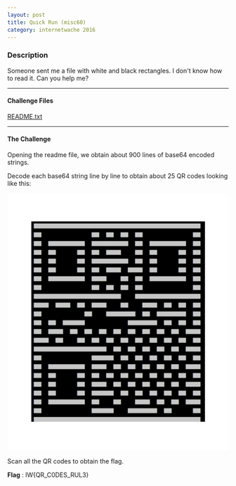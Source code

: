 ```yaml
---
layout: post
title: Quick Run (misc60)
category: internetwache 2016
---
```


### Description

Someone sent me a file with white and black rectangles. I don't know how to read it. Can you help me?

---

#### Challenge Files
[README.txt](/static/bin/internetwache-2016/quick-run-readme.txt)

---

#### The Challenge
Opening the readme file, we obtain about 900 lines of base64 encoded strings.

Decode each base64 string line by line to obtain about 25 QR codes looking like this:

![qr](/static/img/internetwache-2016/qr.jpg "qrcode")

Scan all the QR codes to obtain the flag.

**Flag** : IW{QR_C0DES_RUL3}


